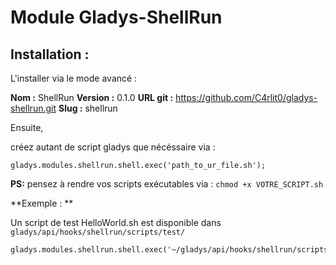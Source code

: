 # Module Gladys-ShellRun

Installation :
--------------

L'installer via le mode avancé : 

**Nom :** ShellRun
**Version :** 0.1.0
**URL git :** https://github.com/C4rlit0/gladys-shellrun.git
**Slug :** shellrun

Ensuite,

créez autant de script gladys que nécéssaire via :

    gladys.modules.shellrun.shell.exec('path_to_ur_file.sh');

**PS:** pensez à rendre vos scripts exécutables via : `chmod +x VOTRE_SCRIPT.sh`


**Exemple : **

Un script de test HelloWorld.sh est disponible dans `gladys/api/hooks/shellrun/scripts/test/`

    gladys.modules.shellrun.shell.exec('~/gladys/api/hooks/shellrun/scripts/test/HelloWorld.sh')

